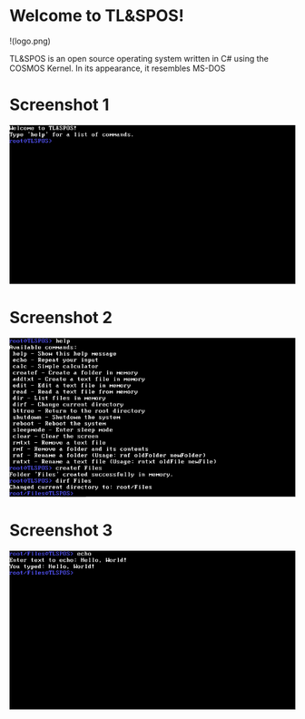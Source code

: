 # Welcome to TL&SPOS!
!(logo.png)

TL&SPOS is an open source operating system written in C# using the COSMOS Kernel. In its appearance, it resembles MS-DOS

# Screenshot 1
![Screenshot 1](s1.png)

# Screenshot 2
![Screenshot 2](s2.png)

# Screenshot 3
![Screenshot 3](s3.png)
